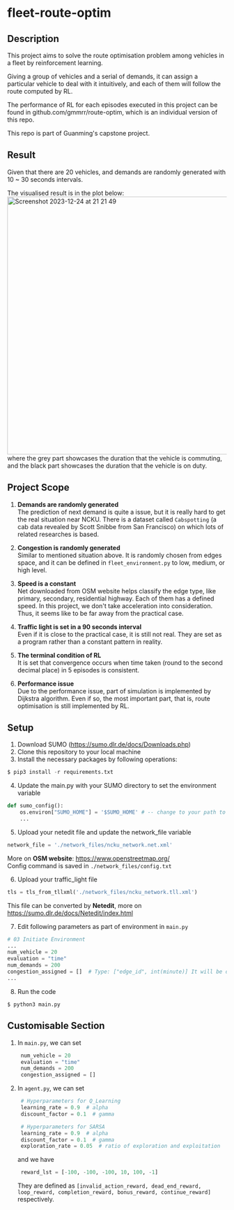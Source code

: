 # fleet-route-optim

## Description
This project aims to solve the route optimisation problem among vehicles in a fleet by reinforcement learning.<br>

Giving a group of vehicles and a serial of demands, it can assign a particular vehicle to deal with it intuitively, and each of them will follow the route computed by RL.<br>

The performance of RL for each episodes executed in this project can be found in github.com/gmmrr/route-optim, which is an individual version of this repo.<br>

This repo is part of Guanming's capstone project.

## Result
Given that there are 20 vehicles, and demands are randomly generated with 10 ~ 30 seconds intervals.<br>

The visualised result is in the plot below:<br>
<img width="590" alt="Screenshot 2023-12-24 at 21 21 49" src="https://github.com/gmmrr/fleet-route-optim/assets/88712124/ecc84a08-9ff7-4a5d-8e0d-5167c2b19945"><br>
where the grey part showcases the duration that the vehicle is commuting, and the black part showcases the duration that the vehicle is on duty.


## Project Scope
1. **Demands are randomly generated**<br>
    The prediction of next demand is quite a issue, but it is really hard to get the real situation near NCKU. There is a dataset called ```Cabspotting``` (a cab data revealed by Scott Snibbe from San Francisco) on which lots of related researches is based.
    
2. **Congestion is randomly generated**<br>
    Similar to mentioned situation above. It is randomly chosen from edges space, and it can be defined in ```fleet_environment.py``` to low, medium, or high level.

3. **Speed is a constant**<br>
    Net downloaded from OSM website helps classify the edge type, like primary, secondary, residential highway. Each of them has a defined speed. In this project, we don't take acceleration into consideration. Thus, it seems like to be far away from the practical case.

4. **Traffic light is set in a 90 seconds interval**<br>
    Even if it is close to the practical case, it is still not real. They are set as a program rather than a constant pattern in reality.

5. **The terminal condition of RL**<br>
    It is set that convergence occurs when time taken (round to the second decimal place) in 5 episodes is consistent.

6. **Performance issue**<br>
    Due to the performance issue, part of simulation is implemented by Dijkstra algorithm. Even if so, the most important part, that is, route optimisation is still implemented by RL.

## Setup
1. Download SUMO (https://sumo.dlr.de/docs/Downloads.php)
2. Clone this repository to your local machine
3. Install the necessary packages by following operations:
```python
$ pip3 install -r requirements.txt
```
4. Update the main.py with your SUMO directory to set the environment variable
```python
def sumo_config():
    os.environ["SUMO_HOME"] = '$SUMO_HOME' # -- change to your path to $SUMO_HOME
    ...
```
5. Upload your netedit file and update the network_file variable
```python
network_file = './network_files/ncku_network.net.xml'
```
More on **OSM website**: https://www.openstreetmap.org/ <br>
Config command is saved in ```./network_files/config.txt```

6. Upload your traffic_light file
```python
tls = tls_from_tllxml('./network_files/ncku_network.tll.xml')
```
This file can be converted by **Netedit**, more on https://sumo.dlr.de/docs/Netedit/index.html

7. Edit following parameters as part of environment in ```main.py```
```python
# 03 Initiate Environment
...
num_vehicle = 20
evaluation = "time"
num_demands = 200
congestion_assigned = []  # Type: ["edge_id", int(minute)] It will be defined randomly if not customised
...
```
8. Run the code
```terminal
$ python3 main.py
```

## Customisable Section
1. In ```main.py```, we can set
   ```python
    num_vehicle = 20
    evaluation = "time"
    num_demands = 200
    congestion_assigned = []
   ```
2. In ```agent.py```, we can set
   ```python
    # Hyperparameters for Q_Learning
    learning_rate = 0.9  # alpha
    discount_factor = 0.1  # gamma

    # Hyperparameters for SARSA
    learning_rate = 0.9  # alpha
    discount_factor = 0.1  # gamma
    exploration_rate = 0.05  # ratio of exploration and exploitation
   ```
   and we have
   ```python
    reward_lst = [-100, -100, -100, 10, 100, -1]
   ```
   They are defined as ```[invalid_action_reward, dead_end_reward, loop_reward, completion_reward, bonus_reward, continue_reward]``` respectively.


